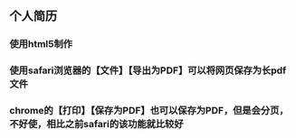 ## 个人简历

### 使用html5制作

### 使用safari浏览器的【文件】【导出为PDF】可以将网页保存为长pdf文件
### chrome的【打印】【保存为PDF】也可以保存为PDF，但是会分页，不好使，相比之前safari的该功能就比较好
